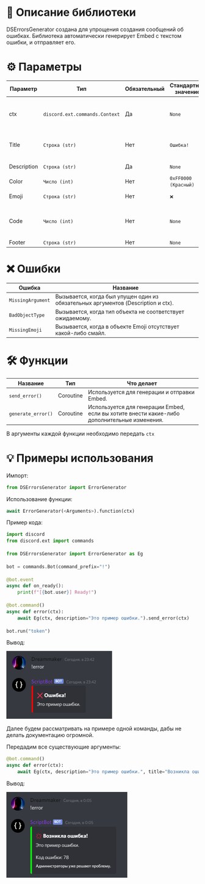 # 📖 Описание библиотеки

DSErrorsGenerator создана для упрощения создания сообщений об ошибках. Библиотека автоматически генерирует Embed с текстом ошибки, и отправляет его.

# ⚙️ Параметры

Параметр | Тип | Обязательный | Стандартное значение | Информация |
--- | --- | --- | --- |---
ctx | `discord.ext.commands.Context` | Да | `None` | Используется для автоматической отправки сообщения.
Title | `Строка (str)` | Нет | `Ошибка!` | Заголовок эмбеда, сообщающий об ошибке.
Description | `Строка (str)` | Да | `None` | Описание ошибки.
Color | `Число (int)` | Нет | `0xFF0000 (Красный)` | Цвет эмбеда.
Emoji | `Строка (str)` | Нет | `❌` | Смайл в заголовке.
Code | `Число (int)` | Нет | `None` | Код ошибки (если имеется). Находится ниже описания ошибки.
Footer | `Строка (str)` | Нет | `None` | Футер эмбеда.

# ❌ Ошибки

Ошибка | Название 
--- | --- 
`MissingArgument` | Вызывается, когда был упущен один из обязательных аргументов (Description и ctx).
`BadObjectType` | Вызывается, когда тип объекта не соответствует ожидаемому.
`MissingEmoji` | Вызывается, когда в объекте Emoji отсутствует какой-либо смайл.

# 🛠️ Функции

Название | Тип | Что делает
--- | --- | ---
`send_error()` | Coroutine | Используется для генерации и отправки Embed.
`generate_error()` | Coroutine | Используется для генерации Embed, если вы хотите внести какие-либо дополнительные изменения.

В аргументы каждой функции необходимо передать `ctx`

# 💡 Примеры использования

Импорт:
```py
from DSErrorsGenerator import ErrorGenerator
```

Использование функции:
```py
await ErrorGenerator(<Arguments>).function(ctx)
```

Пример кода:
```py
import discord
from discord.ext import commands

from DSErrorsGenerator import ErrorGenerator as Eg

bot = commands.Bot(command_prefix="!")

@bot.event
async def on_ready():
    print(f"[{bot.user}] Ready!")

@bot.command()
async def error(ctx):
    await Eg(ctx, description="Это пример ошибки.").send_error(ctx)

bot.run("token")
```

Вывод:

![First example of russian documentation](screenshots/example-ru-1.png)

Далее будем рассматривать на примере одной команды, дабы не делать документацию огромной.

Передадим все существующие аргументы:
```py
@bot.command()
async def error(ctx):
    await Eg(ctx, description="Это пример ошибки.", title="Возникла ошибка!", color=0x00FF00, code=78, emoji="💢", footer="Администраторы уже решают проблему.").send_error(ctx)
```

Вывод:

![Second example of russian documentation](screenshots/example-ru-2.png)

